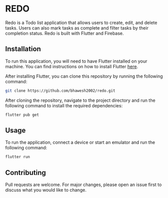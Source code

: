 # REDO

Redo is a Todo list application that allows users to create, edit, and delete tasks. Users can also mark tasks as complete and filter tasks by their completion status. Redo is built with Flutter and Firebase.

## Installation

To run this application, you will need to have Flutter installed on your machine. You can find instructions on how to install Flutter [here](https://flutter.dev/docs/get-started/install).

After installing Flutter, you can clone this repository by running the following command:

```bash
git clone https://github.com/bhawesh2002/redo.git
```

After cloning the repository, navigate to the project directory and run the following command to install the required dependencies:

```bash
flutter pub get
```

## Usage

To run the application, connect a device or start an emulator and run the following command:

```bash
flutter run
```

## Contributing

Pull requests are welcome. For major changes, please open an issue first to discuss what you would like to change.